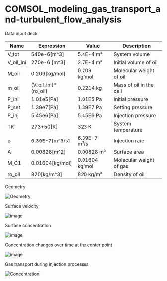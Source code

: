 # COMSOL_modeling_gas_transport_and-turbulent_flow_analysis





Data input deck

| Name     | Expression      | Value     |  Description     |
| ------------- | ------------- | -------- | --------- |
| V_tot	| 540e-6[m^3]	| 5.4E-4 m³	| System volume |
| V_oil_ini	| 270e-6 [m^3] |	2.7E-4 m³	| Initial volume of oil |
| M_oil	| 0.209[kg/mol]	| 0.209 kg/mol	| Molecular weight of oil |
| m_oil	| (V_oil_ini)*(ro_oil)	| 0.2214 kg	| Mass of oil in the cell |
| P_ini	| 1.01e5[Pa]	| 1.01E5 Pa	| Initial pressure |
| P_set	| 1.39e7[Pa]	| 1.39E7 Pa	| Setting pressure |
| P_inj	| 5.45e6[Pa]	| 5.45E6 Pa	| Injection pressure |
| TK	| 273+50[K]	| 323 K	| System temperature |
| q	| 6.39E-7[m^3/s]	| 6.39E-7 m³/s	| Injection rate |
| A	| 0.00828[m^2]	| 0.00828 m²	| Surface area |
| M_C1	| 0.01604[kg/mol]	| 0.01604 kg/mol	| Molecular weight of gas |
| ro_oil	| 820[kg/m^3]	| 820 kg/m³	| Density of oil |

Geometry

![Geometry](https://user-images.githubusercontent.com/86640902/209020350-a7b6245a-777b-45c9-8286-8179784ca0c6.png)

Surface velocity

![image](https://user-images.githubusercontent.com/86640902/209023584-7cbfe43e-4d45-42a0-a5d9-37900b8e2c1e.png)

Surface concentration

![image](https://user-images.githubusercontent.com/86640902/209023651-0cb2ebe5-e095-41e1-9bd9-f9cdf65746fe.png)

Concentration changes over time at the center point

![image](https://user-images.githubusercontent.com/86640902/209019163-29b680bf-03a6-4c6a-9594-79315b156db9.png)

Gas transport during injection processes

![Concentration](https://user-images.githubusercontent.com/86640902/209023203-4f951c5c-2070-406c-b8a9-1de68f5b3a5c.gif)
